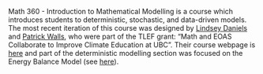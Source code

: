 Math 360 - Introduction to Mathematical Modelling is a course which introduces students to deterministic, stochastic, and data-driven models. The most recent iteration of this course was designed by [Lindsey Daniels](https://www.math.ubc.ca/user/3614) and [Patrick Walls](https://patrickwalls.github.io/), who were part of the TLEF grant: “Math and EOAS Collaborate to Improve Climate Education at UBC”. Their course webpage is [here](https://github.com/UBCMath/MATH360) and part of the deterministic modelling section was focused on the Energy Balance Model (see [here](https://github.com/UBCMath/MATH360/tree/main/deterministic/heat)). 

